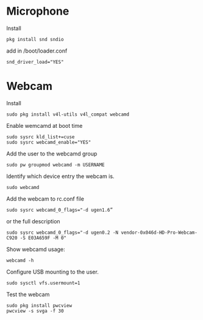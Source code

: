 # Microphone

Install
```
pkg install snd sndio
```

add in /boot/loader.conf
```
snd_driver_load="YES"
```

# Webcam

Install
```
sudo pkg install v4l-utils v4l_compat webcamd
```

Enable wemcamd at boot time
```
sudo sysrc kld_list+=cuse
sudo sysrc webcamd_enable="YES"
```

Add the user to the webcamd group
```
sudo pw groupmod webcamd -m USERNAME
```

Identify which device entry the webcam is.
```
sudo webcamd
```

Add the webcam to rc.conf file
```
sudo sysrc webcamd_0_flags="-d ugen1.6”
```
or the full description
```
sudo sysrc webcamd_0_flags="-d ugen0.2 -N vendor-0x046d-HD-Pro-Webcam-C920 -S E03A659F -M 0"
```

Show webcamd usage:
```
webcamd -h
```

Configure USB mounting to the user.
```
sudo sysctl vfs.usermount=1
```

Test the webcam
```
sudo pkg install pwcview
pwcview -s svga -f 30
```
